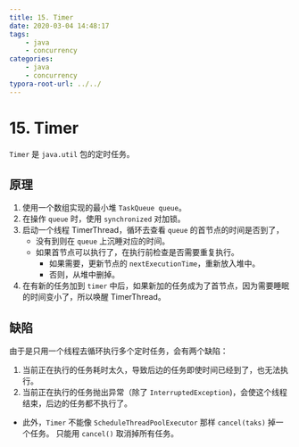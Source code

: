 ```yaml
---
title: 15. Timer
date: 2020-03-04 14:48:17
tags:
	- java
	- concurrency
categories:
	- java	
	- concurrency
typora-root-url: ../../
---
```


# 15. Timer

`Timer` 是 `java.util` 包的定时任务。

## 原理

1. 使用一个数组实现的最小堆 `TaskQueue queue`。
2. 在操作 `queue` 时，使用 `synchronized` 对加锁。
3. 启动一个线程 TimerThread，循环去查看 `queue` 的首节点的时间是否到了，
   - 没有到则在 `queue` 上沉睡对应的时间。
   - 如果首节点可以执行了，在执行前检查是否需要重复执行。
     - 如果需要，更新节点的 `nextExecutionTime`，重新放入堆中。
     - 否则，从堆中删掉。
4. 在有新的任务加到 `timer` 中后，如果新加的任务成为了首节点，因为需要睡眠的时间变小了，所以唤醒 TimerThread。

## 缺陷

由于是只用一个线程去循环执行多个定时任务，会有两个缺陷：

1. 当前正在执行的任务耗时太久，导致后边的任务即使时间已经到了，也无法执行。
2. 当前正在执行的任务抛出异常（除了 `InterruptedException`)，会使这个线程结束，后边的任务都不执行了。

- 此外，`Timer` 不能像 `ScheduleThreadPoolExecutor` 那样 `cancel(taks)` 掉一个任务。
  只能用 `cancel()` 取消掉所有任务。
